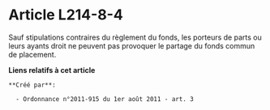 # Article L214-8-4

Sauf stipulations contraires du règlement du fonds, les porteurs de parts ou leurs ayants droit ne peuvent pas provoquer le
partage du fonds commun de placement.

**Liens relatifs à cet article**

	**Créé par**:

	  - Ordonnance n°2011-915 du 1er août 2011 - art. 3
